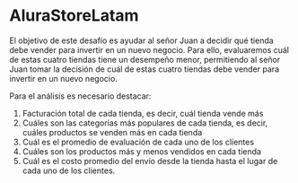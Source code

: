 # AluraStoreLatam

<p>  El objetivo de este desafío es ayudar al señor Juan a decidir qué tienda debe vender para invertir en un nuevo negocio. Para ello, evaluaremos cuál de estas cuatro tiendas tiene un desempeño menor, permitiendo al señor Juan tomar la decisión de cuál de estas cuatro tiendas debe vender para invertir en un nuevo negocio.

Para el análisis es necesario destacar:
  <ol>
    <li>Facturación total de cada tienda, es decir, cuál tienda vende más</li>
    <li>Cuáles son las categorías más populares de cada tienda, es decir, cuáles productos se venden más en cada tienda</li>
    <li>Cuál es el promedio de evaluación de cada uno de los clientes</li>
    <li>Cuáles son los productos más y menos vendidos en cada tienda</li>
    <li>Cuál es el costo promedio del envío desde la tienda hasta el lugar de cada uno de los clientes.</li>
  </ol>

  
</p>
